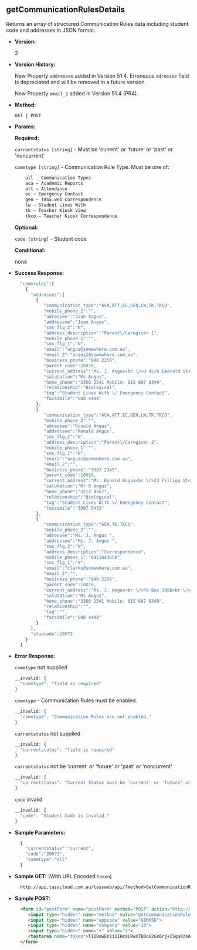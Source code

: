 **getCommunicationRulesDetails**
----
  Returns an array of structured Communication Rules data including student code and addresses in JSON format.

* **Version:**

  2
    
* **Version History:**

  New Property `addressee` added in Version 51.4. Erroneous `adressee` field is depreciated and will be removed in a future version.

  New Property `email_2` added in Version 51.4 (PR4).

* **Method:**

  `GET | POST`
  
*  **Params:**

   **Required:**

   `currentstatus [string]` -  Must be 'current' or 'future' or 'past' or 'noncurrent'

   `commtype [string]` - Communication Rule Type. Must be one of:
    ```HTML
        all - Communication Types
        aca – Academic Reports
        att – Attendance
        ec – Emergency Contact
        gen – TASS.web Correspondence
        lw – Student Lives With
        tk – Teacher Kiosk View
        tkco – Teacher Kiosk Correspondence
    ```
   
   **Optional:**

   `code [string]` - Student code
 
   **Conditional:**
 
   none

* **Success Response:**

    ```javascript
      "commrules":[  
        {  
          "addresses":[  
            {  
               "communication_type":"ACA,ATT,EC,GEN,LW,TK,TKCO",
               "mobile_phone_2":"",
               "adressee":"Joan Angus",
               "addressee":"Joan Angus",
               "sms_flg_2":"N",
               "address_description":"Parent\/Caregiver 1",
               "mobile_phone_1":"",
               "sms_flg_1":"N",
               "email":"angus@somewhere.com.au",
               "email_2":"angus2@somewhere.com.au",
               "business_phone":"848 2256",
               "parent_code":10010,
               "current_address":"Ms. J. Angus<br \/>U 4\/6 Emerald St<br \/>KEDRON QLD 4031",
               "salutation":"Ms Angus",
               "home_phone":"3366 2541 Mobile: 015 667 8349",
               "relationship":"Biological",
               "tag":"Student Lives With \/ Emergency Contact",
               "facsimile":"848 4444"
            },
            {  
               "communication_type":"ACA,ATT,EC,GEN,LW,TK,TKCO",
               "mobile_phone_2":"",
               "adressee":"Ronald Angus",
               "addressee":"Ronald Angus",
               "sms_flg_2":"N",
               "address_description":"Parent\/Caregiver 2",
               "mobile_phone_1":"",
               "sms_flg_1":"N",
               "email":"angusr@somewhere.com.au",
               "email_2":"",
               "business_phone":"3987 2345",
               "parent_code":10010,
               "current_address":"Mr. Ronald Angus<br \/>23 Pilliga St<br \/>WAVELL HEIGHTS QLD 4012",
               "salutation":"Mr R Angus",
               "home_phone":"3212 4567",
               "relationship":"Biological",
               "tag":"Student Lives With \/ Emergency Contact",
               "facsimile":"3987 5432"
            },
            {  
               "communication_type":"GEN,TK,TKCO",
               "mobile_phone_2":"",
               "adressee":"Ms. J. Angus ",
               "addressee":"Ms. J. Angus ",
               "sms_flg_2":"N",
               "address_description":"Correspondence",
               "mobile_phone_1":"0413443650",
               "sms_flg_1":"Y",
               "email":"clarks@somewhere.com.au",
               "email_2":"",
               "business_phone":"848 2256",
               "parent_code":10010,
               "current_address":"Ms. J. Angus<br \/>PO Box 3088<br \/>CHERMSIDE WEST QLD 4032",
               "salutation":"Ms Angus",
               "home_phone":"3366 2541 Mobile: 015 667 8349",
               "relationship":"",
               "tag":"",
               "facsimile":"848 4444"
            }
          ],
          "studcode":20073
        }
      ]
    ```
 
* **Error Response:**

    `commtype` not supplied
    ```javascript
    __invalid: {
      "commtype": "field is required"
    }
    ```

    `commtype` - Communication Rules must be enabled. 
    ```javascript
    __invalid: {
      "commtype": "Communication Rules are not enabled."
    }
    ```

    `currentstatus` not supplied
    ```javascript
    __invalid: {
      "currentstatus": "field is required"
    }
    ```

    `currentstatus` not be 'current' or 'future' or 'past' or 'noncurrent'
    ```javascript
    __invalid: {
      "currentstatus": "Current Status must be 'current' or 'future' or 'past' or 'noncurrent'."
    }
    ```

    `code` invalid
    ```javascript
    __invalid: {
      "code": "Student Code is invalid."
    }
    ```
    
* **Sample Parameters:**

  ```javascript
    { 
      "currentstatus":"current",
      "code":"20073",
      "commtype":"all"
    }
  ```

* **Sample GET:** (With URL Encoded `token`)

  ```HTML
    http://api.tasscloud.com.au/tassweb/api/?method=GetCommunicationRulesDetails&appcode=DEMOSD&company=10&v=2&token=l1D8owEn111IHcXLRwXTB0oU2GX6rj%2BISqa9zXA8We3J3mwgjW5pdUvFK3%2FIZ4mJ4bMyfKTmEoup%2B3tTE9GeLQ%3D%3D
  ```
  
* **Sample POST:**

  ```HTML
    <form id="postForm" name="postForm" method="POST" action="http://api.tasscloud.com.au/tassweb/api/">
       <input type="hidden" name="method" value="getCommunicationRulesDetails">
       <input type="hidden" name="appcode" value="DEMOSD">
       <input type="hidden" name="company" value="10">
       <input type="hidden" name="v" value="2">
       <textarea name="token">l1D8owEn111IHcXLRwXTB0oU2GX6rj+ISqa9zXA8We3J3mwgjW5pdUvFK3/IZ4mJ4bMyfKTmEoup+3tTE9GeLQ==</textarea>
    </form>
  ```

